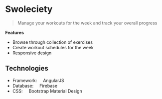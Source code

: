 # Swoleciety

> Manage your workouts for the week and track your overall progress

**Features**
* Browse through collection of exercises
* Create workout schedules for the week 
* Responsive design

Technologies
-----

* Framework:&nbsp;&nbsp;&nbsp;&nbsp;&nbsp;AngularJS
* Database:&nbsp;&nbsp;&nbsp;&nbsp;&nbsp;Firebase
* CSS:&nbsp;&nbsp;&nbsp;&nbsp;&nbsp;Bootstrap Material Design

